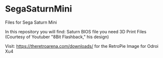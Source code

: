 # SegaSaturnMini
Files for Sega Saturn Mini


In this repository you will find:
Saturn BIOS file you need
3D Print Files (Courtesy of Youtuber "8Bit Flashback," his design)

Visit: https://theretroarena.com/downloads/ for the RetroPie Image for Odroi Xu4
